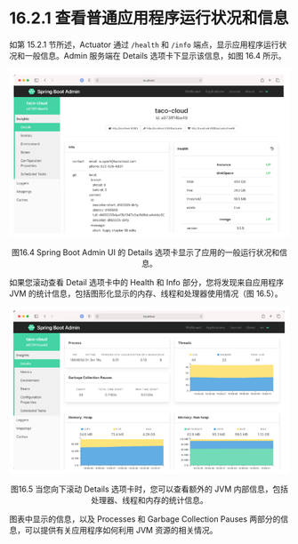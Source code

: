 # 16.2.1 查看普通应用程序运行状况和信息

如第 15.2.1 节所述，Actuator 通过 `/health` 和 `/info` 端点，显示应用程序运行状况和一般信息。Admin 服务端在 Details 选项卡下显示该信息，如图 16.4 所示。

![](../../assets/16.4.png)

<center>图16.4 Spring Boot Admin UI 的 Details 选项卡显示了应用的一般运行状况和信息。</center>

如果您滚动查看 Detail 选项卡中的 Health 和 Info 部分，您将发现来自应用程序 JVM 的统计信息，包括图形化显示的内存、线程和处理器使用情况（图 16.5）。

![](../../assets/16.5.png)

<center>图16.5 当您向下滚动 Details 选项卡时，您可以查看额外的 JVM 内部信息，包括处理器、线程和内存的统计信息。</center>

图表中显示的信息，以及 Processes 和 Garbage Collection Pauses 两部分的信息，可以提供有关应用程序如何利用 JVM 资源的相关情况。

